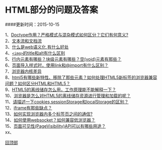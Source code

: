 <a name='回顶部'></a>  
# HTML部分的问题及答案
####更新时间：2015-10-15

1、[Doctype作用？严格模式与混杂模式如何区分？它们有何意义?](#Doctype作用？严格模式与混杂模式如何区分？它们有何意义?)  
2、[文本流和文档流](#文本流盒文档流)    
3、[什么是web语义化,有什么好处](#什么是web语义化,有什么好处)    
4、[`<img>`的title和alt有什么区别](#`<img>`的title和alt有什么区别)  
5、[行内元素有哪些？块级元素有哪些？空(void)元素有那些？](#行内元素有哪些？块级元素有哪些？空元素有那些？)  
6、[页面导入样式时，使用link和@import有什么区别？](#页面导入样式时，使用link和@import有什么区别？)  
7、[浏览器内核差异](#浏览器内核差异)   
8、[html5有哪些新特性、移除了那些元素？如何处理HTML5新标签的浏览器兼容问题？如何区分HTML和HTML5？](#html5有哪些新特性、移除了那些元素？如何处理HTML5新标签的浏览器兼容问题？如何区分HTML和HTML5？)  
9、[HTML5的离线储存怎么用，工作原理能不能解释一下？](#HTML5的离线储存怎么用，工作原理能不能解释一下？)  
10、[浏览器是怎么对HTML5的离线储存资源进行管理和加载的呢？](#浏览器是怎么对HTML5的离线储存资源进行管理和加载的呢？)  
11、[请描述一下cookies,sessionStorage和localStorage的区别？](#请描述一下cookies,sessionStorage和localStorage的区别？)  
12、[iframe有那些缺点？](#iframe有那些缺点？)  
13、[如何实现浏览器内多个标签页之间的通信? ](#如何实现浏览器内多个标签页之间的通信? )  
14、[如何使用websocket？如何兼容低浏览器？](#如何使用websocket？如何兼容低浏览器？)  
15、[页面可见性(PageVisibility)API可以有哪些用途？](#页面可见性(PageVisibility)API可以有哪些用途？)   
xx、[](#)  




















[回顶部](#回顶部)
